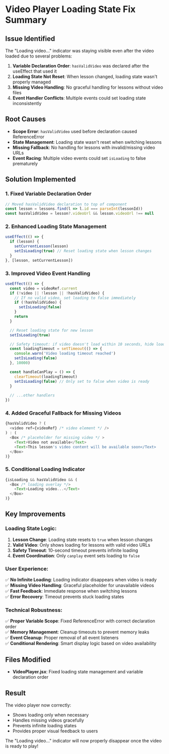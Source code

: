 # Video Player Loading State Fix Summary

## Issue Identified
The "Loading video..." indicator was staying visible even after the video loaded due to several problems:

1. **Variable Declaration Order**: `hasValidVideo` was declared after the useEffect that used it
2. **Loading State Not Reset**: When lesson changed, loading state wasn't properly managed
3. **Missing Video Handling**: No graceful handling for lessons without video files
4. **Event Handler Conflicts**: Multiple events could set loading state inconsistently

## Root Causes
- **Scope Error**: `hasValidVideo` used before declaration caused ReferenceError
- **State Management**: Loading state wasn't reset when switching lessons
- **Missing Fallback**: No handling for lessons with invalid/missing video URLs
- **Event Racing**: Multiple video events could set `isLoading` to false prematurely

## Solution Implemented

### 1. Fixed Variable Declaration Order
```javascript
// Moved hasValidVideo declaration to top of component
const lesson = lessons.find(l => l.id === parseInt(lessonId))
const hasValidVideo = lesson?.videoUrl && lesson.videoUrl !== null
```

### 2. Enhanced Loading State Management
```javascript
useEffect(() => {
  if (lesson) {
    setCurrentLesson(lesson)
    setIsLoading(true) // Reset loading state when lesson changes
  }
}, [lesson, setCurrentLesson])
```

### 3. Improved Video Event Handling
```javascript
useEffect(() => {
  const video = videoRef.current
  if (!video || !lesson || !hasValidVideo) {
    // If no valid video, set loading to false immediately
    if (!hasValidVideo) {
      setIsLoading(false)
    }
    return
  }

  // Reset loading state for new lesson
  setIsLoading(true)

  // Safety timeout: if video doesn't load within 10 seconds, hide loading
  const loadingTimeout = setTimeout(() => {
    console.warn('Video loading timeout reached')
    setIsLoading(false)
  }, 10000)

  const handleCanPlay = () => {
    clearTimeout(loadingTimeout)
    setIsLoading(false) // Only set to false when video is ready
  }
  
  // ...other handlers
})
```

### 4. Added Graceful Fallback for Missing Videos
```javascript
{hasValidVideo ? (
  <video ref={videoRef} /* video element */ />
) : (
  <Box /* placeholder for missing video */ >
    <Text>Video not available</Text>
    <Text>This lesson's video content will be available soon</Text>
  </Box>
)}
```

### 5. Conditional Loading Indicator
```javascript
{isLoading && hasValidVideo && (
  <Box /* loading overlay */>
    <Text>Loading video...</Text>
  </Box>
)}
```

## Key Improvements

### Loading State Logic:
1. **Lesson Change**: Loading state resets to `true` when lesson changes
2. **Valid Video**: Only shows loading for lessons with valid video URLs
3. **Safety Timeout**: 10-second timeout prevents infinite loading
4. **Event Coordination**: Only `canplay` event sets loading to `false`

### User Experience:
✅ **No Infinite Loading**: Loading indicator disappears when video is ready  
✅ **Missing Video Handling**: Graceful placeholder for unavailable videos  
✅ **Fast Feedback**: Immediate response when switching lessons  
✅ **Error Recovery**: Timeout prevents stuck loading states  

### Technical Robustness:
✅ **Proper Variable Scope**: Fixed ReferenceError with correct declaration order  
✅ **Memory Management**: Cleanup timeouts to prevent memory leaks  
✅ **Event Cleanup**: Proper removal of all event listeners  
✅ **Conditional Rendering**: Smart display logic based on video availability  

## Files Modified
- **VideoPlayer.jsx**: Fixed loading state management and variable declaration order

## Result
The video player now correctly:
- Shows loading only when necessary
- Handles missing videos gracefully  
- Prevents infinite loading states
- Provides proper visual feedback to users

The "Loading video..." indicator will now properly disappear once the video is ready to play!

